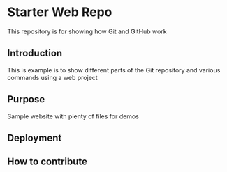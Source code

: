 # Starter Web Repo

This repository is for showing how Git and GitHub work

## Introduction

This is example is to show different parts of the Git repository and various commands using a web project

## Purpose

Sample website with plenty of files for demos

## Deployment

## How to contribute
